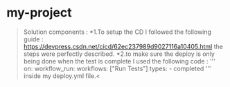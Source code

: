 # my-project

>Solution components :
  >*1.To setup the CD I followed the following guide : https://devpress.csdn.net/cicd/62ec237989d9027116a10405.html the steps were perfectly described.
> *2.to make sure the deploy is only being done when the test is complete I used the following code :
>'''
        on: 
          workflow_run:
            workflows: ["Run Tests"]
            types:
             - completed
>'''
inside my deploy.yml file.<
